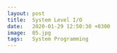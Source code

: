 ```yaml
---
layout: post
title:  System Level I/O
date:   2020-01-29 12:50:30 +0300
image:  05.jpg
tags:   System Programming
---
```

